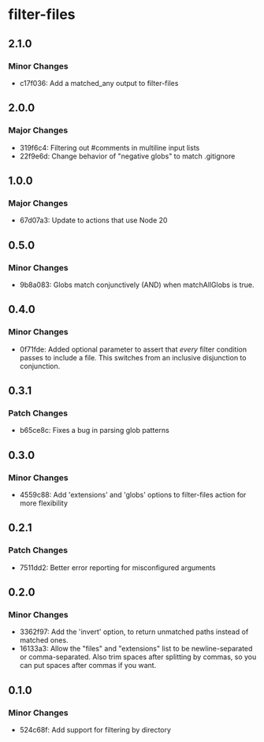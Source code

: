 # filter-files

## 2.1.0

### Minor Changes

-   c17f036: Add a matched_any output to filter-files

## 2.0.0

### Major Changes

-   319f6c4: Filtering out #comments in multiline input lists
-   22f9e6d: Change behavior of "negative globs" to match .gitignore

## 1.0.0

### Major Changes

-   67d07a3: Update to actions that use Node 20

## 0.5.0

### Minor Changes

-   9b8a083: Globs match conjunctively (AND) when matchAllGlobs is true.

## 0.4.0

### Minor Changes

-   0f71fde: Added optional parameter to assert that _every_ filter condition passes to include a file. This switches from an inclusive disjunction to conjunction.

## 0.3.1

### Patch Changes

-   b65ce8c: Fixes a bug in parsing glob patterns

## 0.3.0

### Minor Changes

-   4559c88: Add 'extensions' and 'globs' options to filter-files action for more flexibility

## 0.2.1

### Patch Changes

-   7511dd2: Better error reporting for misconfigured arguments

## 0.2.0

### Minor Changes

-   3362f97: Add the 'invert' option, to return unmatched paths instead of matched ones.
-   16133a3: Allow the "files" and "extensions" list to be newline-separated or comma-separated. Also trim spaces after splitting by commas, so you can put spaces after commas if you want.

## 0.1.0

### Minor Changes

-   524c68f: Add support for filtering by directory
